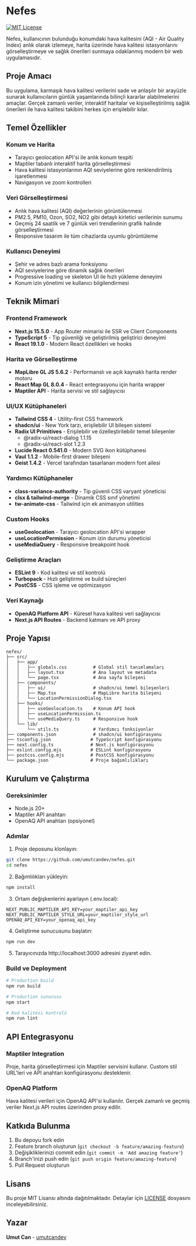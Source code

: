 # Nefes

[![MIT License](https://img.shields.io/badge/License-MIT-blue.svg)](LICENSE)

Nefes, kullanıcının bulunduğu konumdaki hava kalitesini (AQI - Air Quality Index) anlık olarak izlemeye, harita üzerinde hava kalitesi istasyonlarını görselleştirmeye ve sağlık önerileri sunmaya odaklanmış modern bir web uygulamasıdır.

## Proje Amacı

Bu uygulama, karmaşık hava kalitesi verilerini sade ve anlaşılır bir arayüzle sunarak kullanıcıların günlük yaşamlarında bilinçli kararlar alabilmelerini amaçlar. Gerçek zamanlı veriler, interaktif haritalar ve kişiselleştirilmiş sağlık önerileri ile hava kalitesi takibini herkes için erişilebilir kılar.

## Temel Özellikler

### Konum ve Harita
- Tarayıcı geolocation API'si ile anlık konum tespiti
- Maptiler tabanlı interaktif harita görselleştirmesi
- Hava kalitesi istasyonlarının AQI seviyelerine göre renklendirilmiş işaretlenmesi
- Navigasyon ve zoom kontrolleri

### Veri Görselleştirmesi
- Anlık hava kalitesi (AQI) değerlerinin görüntülenmesi
- PM2.5, PM10, Ozon, SO2, NO2 gibi detaylı kirletici verilerinin sunumu
- Geçmiş 24 saatlik ve 7 günlük veri trendlerinin grafik halinde görselleştirmesi
- Responsive tasarım ile tüm cihazlarda uyumlu görüntüleme

### Kullanıcı Deneyimi
- Şehir ve adres bazlı arama fonksiyonu
- AQI seviyelerine göre dinamik sağlık önerileri
- Progressive loading ve skeleton UI ile hızlı yükleme deneyimi
- Konum izin yönetimi ve kullanıcı bilgilendirmesi

## Teknik Mimari

### Frontend Framework
- **Next.js 15.5.0** - App Router mimarisi ile SSR ve Client Components
- **TypeScript 5** - Tip güvenliği ve geliştirilmiş geliştirici deneyimi
- **React 19.1.0** - Modern React özellikleri ve hooks

### Harita ve Görselleştirme
- **MapLibre GL JS 5.6.2** - Performanslı ve açık kaynaklı harita render motoru
- **React Map GL 8.0.4** - React entegrasyonu için harita wrapper
- **Maptiler API** - Harita servisi ve stil sağlayıcısı

### UI/UX Kütüphaneleri
- **Tailwind CSS 4** - Utility-first CSS framework
- **shadcn/ui** - New York tarzı, erişilebilir UI bileşen sistemi
- **Radix UI Primitives** - Erişilebilir ve özelleştirilebilir temel bileşenler
  - @radix-ui/react-dialog 1.1.15
  - @radix-ui/react-slot 1.2.3
- **Lucide React 0.541.0** - Modern SVG ikon kütüphanesi
- **Vaul 1.1.2** - Mobile-first drawer bileşeni
- **Geist 1.4.2** - Vercel tarafından tasarlanan modern font ailesi

### Yardımcı Kütüphaneler
- **class-variance-authority** - Tip güvenli CSS varyant yöneticisi
- **clsx & tailwind-merge** - Dinamik CSS sınıf yönetimi
- **tw-animate-css** - Tailwind için ek animasyon utilities

### Custom Hooks
- **useGeolocation** - Tarayıcı geolocation API'si wrapper
- **useLocationPermission** - Konum izin durumu yöneticisi
- **useMediaQuery** - Responsive breakpoint hook

### Geliştirme Araçları
- **ESLint 9** - Kod kalitesi ve stil kontrolü
- **Turbopack** - Hızlı geliştirme ve build süreçleri
- **PostCSS** - CSS işleme ve optimizasyon

### Veri Kaynağı
- **OpenAQ Platform API** - Küresel hava kalitesi veri sağlayıcısı
- **Next.js API Routes** - Backend katmanı ve API proxy

## Proje Yapısı

```
nefes/
├── src/
│   ├── app/
│   │   ├── globals.css          # Global stil tanımlamaları
│   │   ├── layout.tsx           # Ana layout ve metadata
│   │   └── page.tsx             # Ana sayfa bileşeni
│   ├── components/
│   │   ├── ui/                  # shadcn/ui temel bileşenleri
│   │   ├── Map.tsx              # MapLibre harita bileşeni
│   │   └── LocationPermissionDialog.tsx
│   ├── hooks/
│   │   ├── useGeolocation.ts    # Konum API hook
│   │   ├── useLocationPermission.ts
│   │   └── useMediaQuery.ts     # Responsive hook
│   └── lib/
│       └── utils.ts             # Yardımcı fonksiyonlar
├── components.json              # shadcn/ui konfigürasyonu
├── tsconfig.json               # TypeScript konfigürasyonu
├── next.config.ts              # Next.js konfigürasyonu
├── eslint.config.mjs           # ESLint konfigürasyonu
├── postcss.config.mjs          # PostCSS konfigürasyonu
└── package.json                # Proje bağımlılıkları
```

## Kurulum ve Çalıştırma

### Gereksinimler
- Node.js 20+
- Maptiler API anahtarı
- OpenAQ API anahtarı (opsiyonel)

### Adımlar

1. Proje deposunu klonlayın:
```bash
git clone https://github.com/umutcandev/nefes.git
cd nefes
```

2. Bağımlılıkları yükleyin:
```bash
npm install
```

3. Ortam değişkenlerini ayarlayın (.env.local):
```env
NEXT_PUBLIC_MAPTILER_API_KEY=your_maptiler_api_key
NEXT_PUBLIC_MAPTILER_STYLE_URL=your_maptiler_style_url
OPENAQ_API_KEY=your_openaq_api_key
```

4. Geliştirme sunucusunu başlatın:
```bash
npm run dev
```

5. Tarayıcınızda http://localhost:3000 adresini ziyaret edin.

### Build ve Deployment

```bash
# Production build
npm run build

# Production sunucusu
npm start

# Kod kalitesi kontrolü
npm run lint
```

## API Entegrasyonu

### Maptiler Integration
Proje, harita görselleştirmesi için Maptiler servisini kullanır. Custom stil URL'leri ve API anahtarı konfigürasyonu desteklenir.

### OpenAQ Platform
Hava kalitesi verileri için OpenAQ API'si kullanılır. Gerçek zamanlı ve geçmiş veriler Next.js API routes üzerinden proxy edilir.

## Katkıda Bulunma

1. Bu depoyu fork edin
2. Feature branch oluşturun (`git checkout -b feature/amazing-feature`)
3. Değişikliklerinizi commit edin (`git commit -m 'Add amazing feature'`)
4. Branch'inizi push edin (`git push origin feature/amazing-feature`)
5. Pull Request oluşturun

## Lisans

Bu proje MIT Lisansı altında dağıtılmaktadır. Detaylar için [LICENSE](LICENSE) dosyasını inceleyebilirsiniz.

## Yazar

**Umut Can** - [umutcandev](https://github.com/umutcandev)
